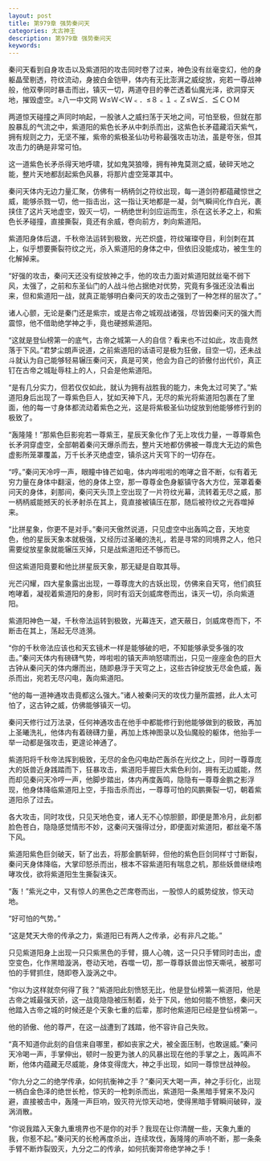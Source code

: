 ```yaml
---
layout: post
title: 第979章 强势秦问天
categories: 太古神王
description: 第979章 强势秦问天
keywords:
---
```


秦问天看到自身攻击以及紫道阳的攻击同时卷了过来，神色没有丝毫变幻，他的身躯晶莹剔透，符纹流动，身披白金铠甲，体内有无比澎湃之威绽放，宛若一尊战神般，他双拳同时暴击而出，镇灭一切，两道夺目的拳芒透着仙魔光泽，欲洞穿天地，摧毁虚空。≥八一中文网 Ｗ≤Ｗ＜Ｗ﹤．≤８﹤１﹤Ｚ≤Ｗ≦．≦ＣＯＭ

两道惊天碰撞之声同时响起，一股骇人之威扫荡于天地之间，可怕至极，但就在那股暴乱的气流之中，紫道阳的紫色长矛从中刺杀而出，这紫色长矛蕴藏滔天紫气，拥有规则之力，无坚不摧，紫帝的紫极圣仙功号称最强攻击功法，虽是夸张，但其攻击力的确是非常可怕。

这一道紫色长矛杀得天地呼啸，犹如鬼哭狼嚎，拥有神鬼莫测之威，破碎天地之能，整片天地都刮起紫色风暴，将那片虚空笼罩其中。

秦问天体内无边力量汇聚，仿佛有一柄柄剑之符纹出现，每一道剑符都蕴藏惊世之威，能够杀戮一切，他一指击出，这一指让天地都是一凝，剑气瞬间化作白光，裹挟住了这片天地虚空，毁灭一切，一柄绝世利剑应运而生，杀在这长矛之上，和紫色长矛碰撞，直接撕裂，竟还有余威，卷向前方，刺向紫道阳。

紫道阳身体后退，千秋帝法运转到极致，光芒炽盛，符纹璀璨夺目，利剑刺在其上，似乎想要撕裂符纹之光，杀入紫道阳的身体之中，但依旧没能成功，被生生的化解掉来。

“好强的攻击，秦问天还没有绽放神之手，他的攻击力面对紫道阳就丝毫不弱下风，太强了，之前和东圣仙门的人战斗他占据绝对优势，究竟有多强还没法看出来，但和紫道阳一战，就真正能够明白秦问天的攻击之强到了一种怎样的层次了。”

诸人心颤，无论是秦门还是紫宗，或是古帝之城观战诸强，尽皆因秦问天的强大而震惊，他不借助绝学神之手，竟也硬撼紫道阳。

“这就是登仙榜第一的底气，古帝之城第一人的自信？看来也不过如此，攻击竟然落于下风。”君梦尘朗声说道，之前紫道阳的话语可是极为狂傲，目空一切，还未战斗就认为自己能够轻易辗压秦问天，真是可笑，他会为自己的骄傲付出代价，真正钉在古帝之城耻辱柱上的人，只会是他紫道阳。

“是有几分实力，但若仅仅如此，就认为拥有战胜我的能力，未免太过可笑了。”紫道阳身后出现了一尊紫色巨人，犹如天神下凡，无尽的紫光将紫道阳包裹在了里面，他的每一寸身体都流动着紫色之光，这是将紫极圣仙功绽放到他能够修行到的极致了。

“轰隆隆！”那紫色巨影宛若一尊紫王，星辰天象化作了无上攻伐力量，一尊尊紫色长矛洞穿虚空，全部朝着秦问天爆杀而去，整片天地都仿佛被一尊庞大无边的紫色虚影所笼罩覆盖，万千长矛灭绝虚空，镇杀这片天穹下的一切存在。

“哼。”秦问天冷哼一声，眼瞳中锋芒如电，体内哗啦啦的咆哮之音不断，似有着无穷力量在身体中翻滚，他的身体上空，那一尊尊金色身躯镇守各大方位，笼罩着秦问天的身体，刹那间，秦问天头顶上空出现了一片符纹光幕，流转着无尽之威，那一柄柄威能撼天的长矛射杀在其上，竟直接被镇压在那，随后被符纹之光吞噬掉来。

“比拼星象，你更不是对手。”秦问天傲然说道，只见虚空中出轰鸣之音，天地变色，他的星辰天象本就极强，又经历过圣曦的洗礼，若是寻常的同境界之人，他只需要绽放星象就能辗压灭掉，只是战紫道阳还不够而已。

但这紫道阳竟要和他比拼星辰天象，那无疑是自取其辱。

光芒闪耀，四大星象露出出现，一尊尊庞大的古妖出现，仿佛来自天穹，他们疯狂咆哮着，凝视着紫道阳的身影，同时有滔天剑威席卷而出，诛灭一切，杀向紫道阳。

紫道阳神色一凝，千秋帝法运转到极致，光幕连天，遮天蔽日，剑威席卷而下，不断击在其上，荡起无尽涟漪。

“你的千秋帝法应该也和天玄镜术一样是能够破的吧，不知能够承受多强的攻击。”秦问天体内有磅礴气势，哗啦啦的镇天声响怒啸而出，只见一座座金色的巨大古钟从秦问天的体内爆而出，随即悬浮于天穹之上，这些古钟绽放无尽金色威，轰杀而出，宛若无尽闪电，轰向紫道阳。

“他的每一道神通攻击竟都这么强大。”诸人被秦问天的攻伐力量所震撼，此人太可怕了，这古钟之威，仿佛能够镇灭一切。

秦问天修行过万法录，任何神通攻击在他手中都能修行到他能够做到的极致，再加上圣曦洗礼，他体内有着磅礴力量，再加上炼神图录以及仙魔般的躯体，他抬手一举一动都是强攻击，更遑论神通了。

紫道阳将千秋帝法挥到极致，无尽的金色闪电劫芒轰杀在光纹之上，同时一尊尊庞大的妖兽近身践踏而下，狂暴攻击，紫道阳手握巨大紫色利剑，拥有无边威能，然而却见秦问天冷哼一声，他脚步踏出，体内再度轰鸣，隐隐有一尊尊金鹏之影浮现，他身体降临紫道阳上空，手指击杀而出，一尊尊可怕的风鹏撕裂一切，朝着紫道阳杀了过去。

各大攻击，同时攻伐，只见天地色变，诸人无不心惊胆颤，即便是萧冷月，此刻都脸色苍白，隐隐感觉情形不妙，这秦问天强得过分，即便面对紫道阳，都丝毫不落下风。

紫道阳紫色巨剑破天，斩了出去，将那金鹏斩碎，但他的紫色巨剑同样寸寸断裂，秦问天身体降临，大掌印怒杀而出，根本不容紫道阳有喘息之机，那些妖兽继续咆哮攻伐，欲将紫道阳生生撕裂诛灭。

“轰！”紫光之中，又有惊人的黑色之芒席卷而出，一股惊人的威势绽放，惊天动地。

“好可怕的气势。”

“这是梵天大帝的传承之力，紫道阳已有两人之传承，必有非凡之能。”

只见紫道阳身上出现一只只紫黑色的手臂，摄人心魄，这一只只手臂同时击出，虚空变色，化作黑暗漩涡，卷动天地，吞噬一切，那一尊尊妖兽出惊天嘶吼，被那可怕的手臂抓住，随即卷入漩涡之中。

“你以为这样就奈何得了我？”紫道阳此刻愤怒无比，他是登仙榜第一紫道阳，他是古帝之城最强天骄，这一战竟隐隐被压制着，处于下风，他如何能不愤怒，秦问天他踏入古帝之城的时候还是个天象七重的后辈，那时他紫道阳已经是登仙榜第一。

他的骄傲、他的尊严，在这一战遭到了践踏，他不容许自己失败。

“真不知道你此刻的自信来自哪里，都如丧家之犬，被全面压制，也敢逞威。”秦问天冷喝一声，手掌伸出，顿时一股更为骇人的风暴出现在他的手掌之上，轰鸣声不断，他体内蕴藏无尽威能，身体变得庞大，神之手出现，如同一尊惊世战神般。

“你九分之二的绝学传承，如何抗衡神之手？”秦问天大喝一声，神之手衍化，出现一柄白金色泽的绝世长枪，惊天的一枪刺杀而出，紫道阳一条黑暗手臂来不及闪避，直接被击中，轰隆一声巨响，毁灭符光惊天动地，使得黑暗手臂瞬间破碎，漩涡消散。

“你说我踏入天象九重境界也不是你的对手？我现在让你清醒一些，天象九重的我，你惹不起。”秦问天的长枪再度杀出，连续攻伐，轰隆隆的声响不断，那一条条手臂不断炸裂毁灭，九分之二的传承，如何抗衡羿帝绝学神之手！

